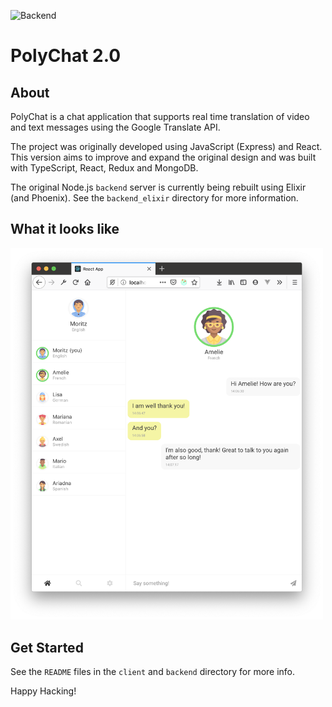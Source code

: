 ![Backend](https://github.com/moritzploss/polychat/workflows/Backend/badge.svg)

# PolyChat 2.0

## About

PolyChat is a chat application that supports real time translation of video and
text messages using the Google Translate API.

The project was originally developed using JavaScript (Express) and React. This
version aims to improve and expand the original design and was built with
TypeScript, React, Redux and MongoDB.

The original Node.js `backend` server is currently being rebuilt using Elixir
(and Phoenix). See the `backend_elixir` directory for more information.

## What it looks like

<img width="500px" src="./screenshots/1.png" />

## Get Started

See the `README` files in the `client` and `backend` directory for more info.

Happy Hacking!

